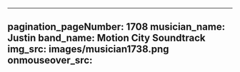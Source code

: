 ------
pagination_pageNumber: 1708
musician_name: Justin
band_name: Motion City Soundtrack
img_src: images/musician1738.png
onmouseover_src: 
------